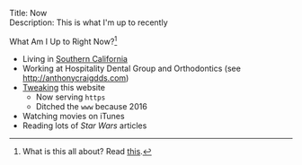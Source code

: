 Title: Now  
Description: This is what I'm up to recently  

What Am I Up to Right Now?[^1]

* Living in [Southern California][1]
* Working at Hospitality Dental Group and Orthodontics (see <http://anthonycraigdds.com>)
* [Tweaking][2] this website
	* Now serving `https`
	* Ditched the `www` because 2016
* Watching movies on iTunes
* Reading lots of <i>Star Wars</i> articles

[^1]: What is this all about? Read [this][3].

[1]: https://en.wikipedia.org/wiki/Inland_Empire "Wikipedia: Inland Empire"
[2]: /tags/Meta "Posts tagged 'Meta'"
[3]: http://nownownow.com/about "About '/now' pages"